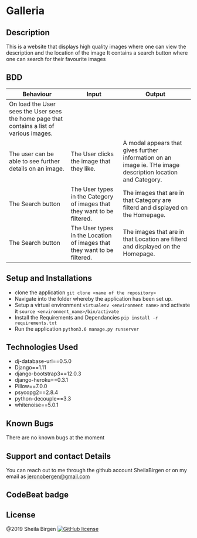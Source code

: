# Galleria

## Description
This is a website that displays high quality images where one can view the description and the location of the image
It contains a search button where one can search for their favourite images

## BDD

| Behaviour | Input | Output |
| --------- | ------| ------ |
 On load the User sees the User sees the home page that contains a list of various images.| 
|The user can be able to see further details on an image.| The User clicks the image that they like.|A modal appears that gives further information on an image ie. THe image description location and Category.
|The Search button |The User types in the Category of images that they want to be filtered.| The images that are in that Category are filterd and displayed on the Homepage.|
|The Search button |The User types in the Location of images that they want to be filtered.| The images that are in that Location are filterd and displayed on the Homepage.|


## Setup and Installations

- clone the application `git clone <name of the repository>`
- Navigate into the folder whereby the application has been set up.
- Setup a virtual environment `virtualenv <environment name>` and activate it `source <environment_name>/bin/activate`
- Install the Requirements and Dependancies `pip install -r requirements.txt`
- Run the application `python3.6 manage.py runserver`

## Technologies Used

- dj-database-url==0.5.0
- Django==1.11
- django-bootstrap3==12.0.3
- django-heroku==0.3.1
- Pillow==7.0.0
- psycopg2==2.8.4
- python-decouple==3.3
- whitenoise==5.0.1

## Known Bugs
There are no known bugs at the moment

## Support and contact Details
You can reach out to me through the github account SheilaBirgen
or on my email as jeronobergen@gmail.com

## CodeBeat badge

## License
@2019 Sheila Birgen 
[![GitHub license](https://img.shields.io/github/license/Naereen/StrapDown.js.svg)](https://github.com/Naereen/StrapDown.js/blob/master/LICENSE)